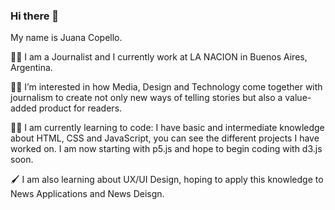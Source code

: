 ### Hi there 👋

My name is Juana Copello.

:female_detective: I am a Journalist and I currently work at LA NACION in Buenos Aires, Argentina. 

:woman_technologist: I’m interested in how Media, Design and Technology come together with journalism to create not only new ways of telling stories but also a value-added product for readers.

:technologist:	I am currently learning to code: I have basic and intermediate knowledge about HTML, CSS and JavaScript, you can see the different projects I have worked on. I am now starting with p5.js and hope to begin coding with d3.js soon.

:paintbrush:	I am also learning about UX/UI Design, hoping to apply this knowledge to News Applications and News Deisgn.

<!--
**juanacopello/juanacopello** is a ✨ _special_ ✨ repository because its `README.md` (this file) appears on your GitHub profile.

Here are some ideas to get you started:

- 🔭 I’m currently working on ...
- 🌱 I’m currently learning ...
- 👯 I’m looking to collaborate on ...
- 🤔 I’m looking for help with ...
- 💬 Ask me about ...
- 📫 How to reach me: ...
- 😄 Pronouns: ...
- ⚡ Fun fact: ...
-->
